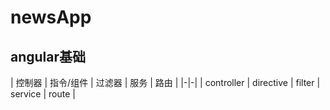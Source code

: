 # newsApp
## angular基础
| 控制器 | 指令/组件 | 过滤器 | 服务 | 路由 |
|-|-|
| controller | directive | filter | service | route |
